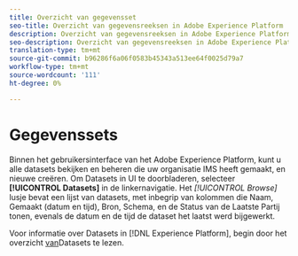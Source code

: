 ```yaml
---
title: Overzicht van gegevensset
seo-title: Overzicht van gegevensreeksen in Adobe Experience Platform
description: Overzicht van gegevensreeksen in Adobe Experience Platform
seo-description: Overzicht van gegevensreeksen in Adobe Experience Platform
translation-type: tm+mt
source-git-commit: b96286f6a06f0583b45343a513ee64f0025d79a7
workflow-type: tm+mt
source-wordcount: '111'
ht-degree: 0%

---
```



# Gegevenssets

Binnen het gebruikersinterface van het Adobe Experience Platform, kunt u alle datasets bekijken en beheren die uw organisatie IMS heeft gemaakt, en nieuwe creëren. Om Datasets in UI te doorbladeren, selecteer **[!UICONTROL Datasets]** in de linkernavigatie. Het *[!UICONTROL Browse]* lusje bevat een lijst van datasets, met inbegrip van kolommen die Naam, Gemaakt (datum en tijd), Bron, Schema, en de Status van de Laatste Partij tonen, evenals de datum en de tijd de dataset het laatst werd bijgewerkt.

Voor informatie over Datasets in [!DNL Experience Platform], begin door het overzicht [van](../../catalog/datasets/overview.md)Datasets te lezen.
